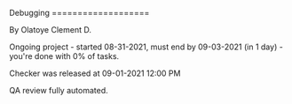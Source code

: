 Debugging ===================

By Olatoye Clement D.

Ongoing project - started 08-31-2021, must end by 09-03-2021 (in 1 day) - you're done with 0% of tasks.

Checker was released at 09-01-2021 12:00 PM

QA review fully automated.
